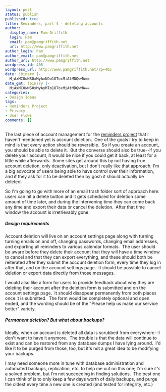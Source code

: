 ```yaml
---
layout: post
status: publish
published: true
title: Reminders, part 4 - deleting accounts
author:
  display_name: Pam Griffith
  login: Pam
  email: pam@pamgriffith.net
  url: http://www.pamgriffith.net
author_login: Pam
author_email: pam@pamgriffith.net
author_url: http://www.pamgriffith.net
wordpress_id: 405
wordpress_url: http://www.pamgriffith.net/?p=405
date: !binary |-
  MjAxMC0wNS0xMyAxNDo1OToxMiAtMDQwMA==
date_gmt: !binary |-
  MjAxMC0wNS0xMyAyMTo1OToxMiAtMDQwMA==
categories:
- Design Ideas
tags:
- Reminders Project
- Privacy
- User Flows
comments: []
---
```

<p>The last piece of account management for the <a title="Reminders" href="http://www.pamgriffith.net/portfolio/reminders">reminders project</a> that I haven't mentioned yet is account deletion.  One of the goals I try to keep in mind is that every action should be reversible.  So if you create an account, you should be able to delete it.  But the converse should also be true--if you delete your account, it would be nice if you could get it back, at least for a little while afterwards.  Some sites get around this by not having true account deletion, only deactivation, but I don't really like that approach; I'm a big advocate of users being able to have control over their information, and if they ask for it to be deleted then by gosh it should actually be deleted.</p>
<p>So I'm going to go with more of an email trash folder sort of approach here: users can hit a delete button and it gets scheduled for deletion some amount of time later, and during the intervening time they can come back any time and export their data or cancel the deletion.  After that time window the account is irretrievably gone.</p>
<h5>Design requirements</h5>
<p>Account deletion will live on an account settings page along with turning turning emails on and off, changing passwords, changing email addresses, and exporting all reminders to various calendar formats.  The user should be aware before they delete their account that they will have a time window to cancel and that they can export everything, and these should both be reiterated after they submit the account deletion form, every time they log in after that, and on the account settings page.  It should be possible to cancel deletion or export data directly from those messages.</p>
<p>I would also like a form for users to provide feedback about why they are deleting their account after the deletion form is submitted and on the account settings page.  It should disappear permanently from both places once it is submitted.  The form would be completely optional and open ended, and the wording should be of the "Please help us make our service better" variety.</p>
<h5>Permanent deletion? But what about backups?</h5>
<p>Ideally, when an account is deleted all data is scrubbed from everywhere--I don't want to have it anymore.  The trouble is that the data will continue to exist and can be restored from any database dumps I have lying around.  I'd like it to be purged from those, too, but it's not a great idea to be modifying your backups.</p>
<p>I may need someone more in tune with database administration and  automated backups, replication, etc. to help me out on this one; I'm sure it's a solved problem, but I'm not succeeding in finding solutions.  The best one I can think of is to only keep a few days worth of daily backups, and purge the oldest every time a new one is created (and tested for integrity, etc.)</p>
